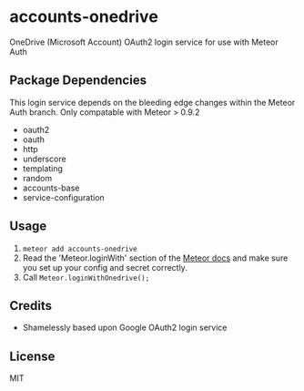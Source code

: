 # accounts-onedrive

OneDrive (Microsoft Account) OAuth2 login service for use with Meteor Auth

## Package Dependencies

This login service depends on the bleeding edge changes within the Meteor Auth branch.
Only compatable with Meteor > 0.9.2

* oauth2
* oauth
* http
* underscore
* templating
* random
* accounts-base
* service-configuration

## Usage

1. `meteor add accounts-onedrive`
2. Read the 'Meteor.loginWith<ExternalService>' section of the [Meteor docs](http://docs.meteor.com/#meteor_loginwithexternalservice) and make sure you set up your config and secret correctly.
3. Call `Meteor.loginWithOnedrive();`

## Credits

* Shamelessly based upon Google OAuth2 login service


## License
MIT